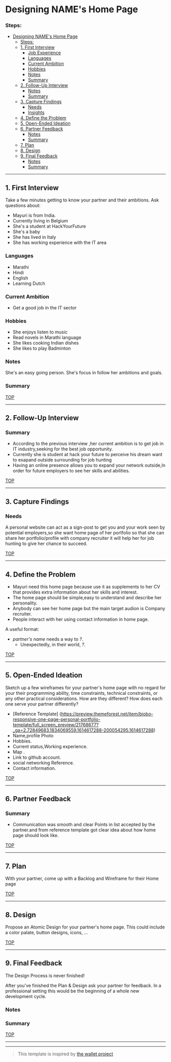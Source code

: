 # Designing NAME's Home Page

<!-- introduce your interviewee -->

### Steps:

- [Designing NAME's Home Page](#designing-names-home-page)
    - [Steps:](#steps)
  - [1. First Interview](#1-first-interview)
    - [Job Experience](#job-experience)
    - [Languages](#languages)
    - [Current Ambition](#current-ambition)
    - [Hobbies](#hobbies)
    - [Notes](#notes)
    - [Summary](#summary)
  - [2. Follow-Up Interview](#2-follow-up-interview)
    - [Notes](#notes-1)
    - [Summary](#summary-1)
  - [3. Capture Findings](#3-capture-findings)
    - [Needs](#needs)
    - [Insights](#insights)
  - [4. Define the Problem](#4-define-the-problem)
  - [5. Open-Ended Ideation](#5-open-ended-ideation)
  - [6. Partner Feedback](#6-partner-feedback)
    - [Notes](#notes-2)
    - [Summary](#summary-2)
  - [7. Plan](#7-plan)
  - [8. Design](#8-design)
  - [9. Final Feedback](#9-final-feedback)
    - [Notes](#notes-3)
    - [Summary](#summary-3)

---

## 1. First Interview

Take a few minutes getting to know your partner and their ambitions. Ask questions about:

- Mayuri is from India.
- Currently  living in Belgium
- She's a student at HackYourFuture  
- She's a baby
- She has lived in Italy
- She has working experience with the IT area

### Languages 
- Marathi
- Hindi
- English  
- Learning Dutch

### Current Ambition 
- Get a good job in the IT sector

### Hobbies 
- She enjoys listen to music
- Read novels in Marathi language
- She likes cooking Indian dishes
- She likes to play Badminton

### Notes

<!-- Notes you took during the interview. -->

She's an easy going person. She's focus in follow her ambitions and goals. 

### Summary

<!-- Consolidate your notes into a few sentences. Do your best to express what your partner was trying to say, not what you learned from them. -->

[TOP](#steps)

---

## 2. Follow-Up Interview

### Summary
- According to the previous interview ,her current ambition is to get job in IT industry,seeking for the best job opportunity.
- Currently she is student at hack your future to perceive his dream want to exapand outside surrounding for job hunting
- Having an online presence allows you to expand your network outside,In order for future employers to see her skills and abilities.

[TOP](#steps)

---

## 3. Capture Findings

### Needs

<!-- What exactly does your partner need from their home page? Are they looking for collaborators? A job?Learning opportunities? Or something you never expected? -->
A personal website can act as a sign-post to get you and your work seen by potential employers,so she want home page of her portfolio so that she can share her
portfolio/profile with company recruiter it will help her for job hunting to give her chance to succeed.

[TOP](#steps)

---

## 4. Define the Problem
- Mayuri need this home page because use it as supplements to her CV that provides extra information about her skills and interest.
- The home page should be simple,easy to understand and describe her personality.
- Anybody can see her home page but the main target audion is Company recruiter.
- People interact with her using contact information in home page.

A useful format:

- _partner's name_ needs a way to _?_.
  - Unexpectedly, in their world, _?_.

[TOP](#steps)

---

## 5. Open-Ended Ideation

Sketch up a few wireframes for your partner's home page with no regard for your their programming ability, time constraints, technical constraints, or any other practical considerations. How are they different? How does each one serve your partner differently?

- [Reference Template] (https://preview.themeforest.net/item/biobo-responsive-one-page-personal-portfolio-template/full_screen_preview/21768677?_ga=2.72849683.1834069559.1614617288-200054295.1614617288)
- Name,profile Photo
- Hobbies.
- Current status,Working experience.
- Map .
- Link to github account.
- social networking Reference.
- Contact information. 

[TOP](#steps)

---

## 6. Partner Feedback

### Summary

- Communication was smooth and clear Points in list accepted by the partner.and from reference template got clear idea about how 
home page should look like.

[TOP](#steps)

---

## 7. Plan

With your partner, come up with a Backlog and Wireframe for their Home page

[TOP](#steps)

---

## 8. Design

Propose an Atomic Design for your partner's home page. This could include a color palate, button designs, icons, ...

[TOP](#steps)

---

## 9. Final Feedback

The Design Process is never finished!

After you've finished the Plan & Design ask your partner for feedback. In a professional setting this would be the beginning of a whole new development cycle.

### Notes

### Summary

[TOP](#steps)

---

---

> This template is inspired by [the wallet project](https://dschool-old.stanford.edu/sandbox/groups/designresources/wiki/4dbb2/attachments/e1005/TheWalletProjectB%26W2012.pdf?sessionID=8af88fee76ecd1fb7879c915073461486c425622)
